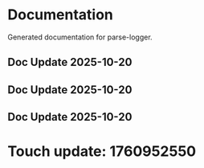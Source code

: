 # Documentation

Generated documentation for parse-logger.

## Doc Update 2025-10-20

## Doc Update 2025-10-20

## Doc Update 2025-10-20

# Touch update: 1760952550
